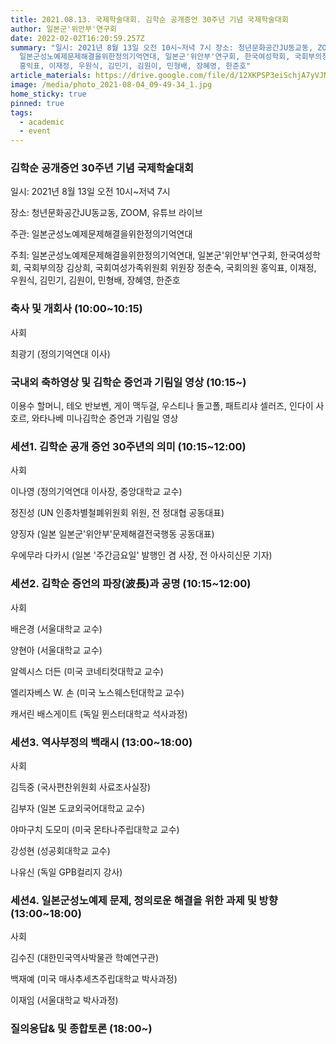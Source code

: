 ```yaml
---
title: 2021.08.13. 국제학술대회. 김학순 공개증언 30주년 기념 국제학술대회
author: 일본군'위안부'연구회
date: 2022-02-02T16:20:59.257Z
summary: "일시: 2021년 8월 13일 오전 10시~저녁 7시 장소: 청년문화공간JU동교동, ZOOM, 유튜브 라이브 주최:
  일본군성노예제문제해결을위한정의기억연대, 일본군'위안부'연구회, 한국여성학회, 국회부의장 김상희, 국회여성가족위원회 위원장 정춘숙, 국회의원
  홍익표, 이재정, 우원식, 김민기, 김원이, 민형배, 장혜영, 한준호"
article_materials: https://drive.google.com/file/d/12XKPSP3eiSchjA7yVJN2y_96mbQVbtGQ/view?usp=sharing
image: /media/photo_2021-08-04_09-49-34_1.jpg
home_sticky: true
pinned: true
tags:
  - academic
  - event
---
```

### 김학순 공개증언 30주년 기념 국제학술대회

일시: 2021년 8월 13일 오전 10시~저녁 7시

장소: 청년문화공간JU동교동, ZOOM, 유튜브 라이브

주관: 일본군성노예제문제해결을위한정의기억연대

주최: 일본군성노예제문제해결을위한정의기억연대, 일본군'위안부'연구회, 한국여성학회, 국회부의장 김상희, 국회여성가족위원회 위원장 정춘숙, 국회의원 홍익표, 이재정, 우원식, 김민기, 김원이, 민형배, 장혜영, 한준호 

### 축사 및 개회사 (10:00~10:15)

사회

최광기 (정의기억연대 이사)

### 국내외 축하영상 및 김학순 증언과 기림일 영상 (10:15~)

이용수 할머니, 테오 반보벤, 게이 맥두걸, 우스티나 돌고폴, 패트리샤 셀러즈, 인다이 사호르, 와타나베 미나김학순 증언과 기림일 영상

### 세션1. 김학순 공개 증언 30주년의 의미 (10:15~12:00)

사회

이나영 (정의기억연대 이사장, 중앙대학교 교수)

정진성 (UN 인종차별철폐위원회 위원, 전 정대협 공동대표)

양징자 (일본 일본군'위안부'문제해결전국행동 공동대표)

우에무라 다카시 (일본 '주간금요일' 발행인 겸 사장, 전 아사히신문 기자)



### 세션2. 김학순 증언의 파장(波長)과 공명 (10:15~12:00)

사회

배은경 (서울대학교 교수)

양현아 (서울대학교 교수)

알렉시스 더든 (미국 코네티컷대학교 교수)

엘리자베스 W. 손 (미국 노스웨스턴대학교 교수)

캐서린 배스게이트 (독일 뮌스터대학교 석사과정)

### 세션3. 역사부정의 백래시 (13:00~18:00)

사회

김득중 (국사편찬위원회 사료조사실장)

김부자 (일본 도쿄외국어대학교 교수)

야마구치 도모미 (미국 몬타나주립대학교 교수)

강성현 (성공회대학교 교수)

나유신 (독일 GPB컬리지 강사)

### 세션4. 일본군성노예제 문제, 정의로운 해결을 위한 과제 및 방향 (13:00~18:00)

사회

김수진 (대한민국역사박물관 학예연구관)

백재예 (미국 매사추세츠주립대학교 박사과정) 

이재임 (서울대학교 박사과정)

### 질의응답& 및 종합토론 (18:00~)